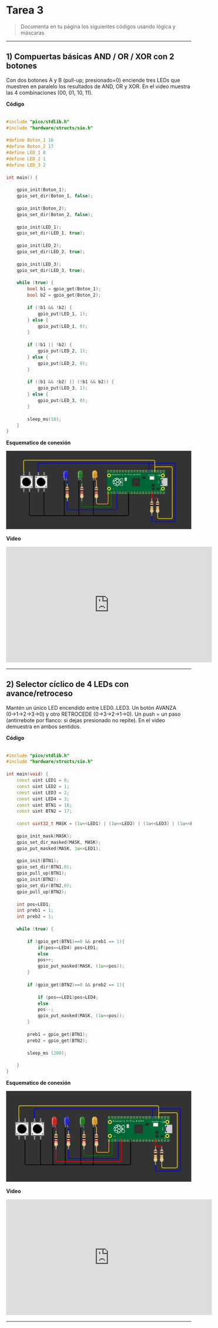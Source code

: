 # Tarea 3

> Documenta en tu página los siguientes códigos usando lógica y máscaras

---

## 1) Compuertas básicas AND / OR / XOR con 2 botones

 Con dos botones A y B (pull-up; presionado=0) enciende tres LEDs que muestren en paralelo los resultados de AND, OR y XOR. En el video muestra las 4 combinaciones (00, 01, 10, 11).

**Código**

```C++

#include "pico/stdlib.h"
#include "hardware/structs/sio.h"

#define Boton_1 16
#define Boton_2 17
#define LED_1 0
#define LED_2 1
#define LED_3 2

int main() {

    gpio_init(Boton_1);
    gpio_set_dir(Boton_1, false);

    gpio_init(Boton_2);
    gpio_set_dir(Boton_2, false);

    gpio_init(LED_1);
    gpio_set_dir(LED_1, true);

    gpio_init(LED_2);
    gpio_set_dir(LED_2, true);

    gpio_init(LED_3);
    gpio_set_dir(LED_3, true);

    while (true) {
        bool b1 = gpio_get(Boton_1);
        bool b2 = gpio_get(Boton_2);

        if (!b1 && !b2) {
            gpio_put(LED_1, 1);
        } else {
            gpio_put(LED_1, 0);
        }

        if (!b1 || !b2) {
            gpio_put(LED_2, 1);
        } else {
            gpio_put(LED_2, 0);
        }

        if ((b1 && !b2) || (!b1 && b2)) {
            gpio_put(LED_3, 1);
        } else {
            gpio_put(LED_3, 0);
        }

        sleep_ms(10); 
    }
}


```
**Esquematico de conexión**

![Diagrama del sistema](../recursos/imgs/esquematico1_tarea3.jpg)


**Video**

<iframe width="560" height="315" src="https://www.youtube.com/embed/MD8Lvo2fJZ4?si=GZWm4bQJwXlk-F4J" title="YouTube video player" frameborder="0" allow="accelerometer; autoplay; clipboard-write; encrypted-media; gyroscope; picture-in-picture; web-share" referrerpolicy="strict-origin-when-cross-origin" allowfullscreen></iframe>

---

## 2) Selector cíclico de 4 LEDs con avance/retroceso

Mantén un único LED encendido entre LED0..LED3. Un botón AVANZA (0→1→2→3→0) y otro RETROCEDE (0→3→2→1→0). Un push = un paso (antirrebote por flanco: si dejas presionado no repite). En el video demuestra en ambos sentidos.

**Código**

```C++

#include "pico/stdlib.h"
#include "hardware/structs/sio.h"

int main(void) {
    const uint LED1 = 0;
    const uint LED2 = 1; 
    const uint LED3 = 2;
    const uint LED4 = 3;       
    const uint BTN1 = 16;
    const uint BTN2 = 17; 

    const uint32_t MASK = (1u<<LED1) | (1u<<LED2) | (1u<<LED3) | (1u<<LED4);

    gpio_init_mask(MASK);
    gpio_set_dir_masked(MASK, MASK);  
    gpio_put_masked(MASK, 1u<<LED1); 

    gpio_init(BTN1);
    gpio_set_dir(BTN1,0);
    gpio_pull_up(BTN1);   
    gpio_init(BTN2);
    gpio_set_dir(BTN2,0);
    gpio_pull_up(BTN2); 

    int pos=LED1;
    int preb1 = 1;
    int preb2 = 1;

    while (true) {

        if (gpio_get(BTN1)==0 && preb1 == 1){
            if(pos==LED4) pos=LED1;
            else 
            pos++;
            gpio_put_masked(MASK, (1u<<pos));
        }

        if (gpio_get(BTN2)==0 && preb2 == 1){

            if (pos==LED1)pos=LED4;
            else 
            pos--;
            gpio_put_masked(MASK, (1u<<pos));
        }

        preb1 = gpio_get(BTN1);
        preb2 = gpio_get(BTN2);

        sleep_ms (200);

    }
}

```

**Esquematico de conexión**

![Diagrama del sistema](../recursos/imgs/esquematico2_tarea3.jpg)


**Video**

<iframe width="560" height="315" src="https://www.youtube.com/watch?v=O4gaQW-YsDw" title="YouTube video player" frameborder="0" allow="accelerometer; autoplay; clipboard-write; encrypted-media; gyroscope; picture-in-picture; web-share" referrerpolicy="strict-origin-when-cross-origin" allowfullscreen></iframe>


---
